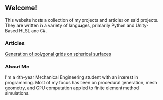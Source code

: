 ## Welcome!

This website hosts a collection of my projects and articles on said projects. They are written in a variety of languages, primarily Python and Unity-Based HLSL anc C#. 

### Articles

[Generation of polygonal grids on spherical surfaces](PolySphere.md)

### About Me

I'm a 4th-year Mechanical Engineering student with an interest in programming. Most of my focus has been on procedural generation, mesh geometry, and GPU computation applied to finite element method simulations.  
